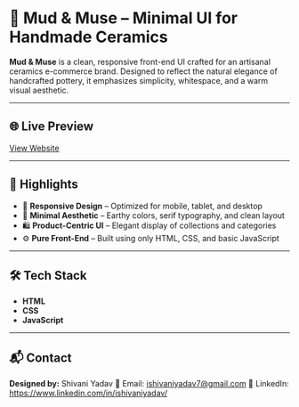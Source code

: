 # 🏺 Mud & Muse – Minimal UI for Handmade Ceramics

**Mud & Muse** is a clean, responsive front-end UI crafted for an artisanal ceramics e-commerce brand. Designed to reflect the natural elegance of handcrafted pottery, it emphasizes simplicity, whitespace, and a warm visual aesthetic.

---

## 🌐 Live Preview

[View Website](https://ishivaniyadav.github.io/Mud-and-Muse/) 

---

## 📌 Highlights

* 📱 **Responsive Design** – Optimized for mobile, tablet, and desktop
* 🎨 **Minimal Aesthetic** – Earthy colors, serif typography, and clean layout
* 🛍️ **Product-Centric UI** – Elegant display of collections and categories
* ⚙️ **Pure Front-End** – Built using only HTML, CSS, and basic JavaScript

---

## 🛠️ Tech Stack

* **HTML**
* **CSS**
* **JavaScript**

---

## 📬 Contact

**Designed by:** Shivani Yadav
📧 Email: ishivaniyadav7@gmail.com
🔗 LinkedIn: https://www.linkedin.com/in/ishivaniyadav/
